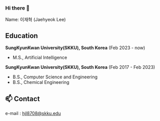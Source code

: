 ### Hi there 👋
Name: 이재혁 (Jaehyeok Lee) <br>

## Education
**SungKyunKwan University(SKKU), South Korea** (Feb 2023 - now)
- M.S., Artificial Intelligence

**SungKyunKwan University(SKKU), South Korea** (Feb 2017 - Feb 2023)
- B.S., Computer Science and Engineering
- B.S., Chemical Engineering

## 📫 Contact
e-mail : hjl8708@skku.edu

<!--
**jaehyeokLee-119/jaehyeokLee-119** is a ✨ _special_ ✨ repository because its `README.md` (this file) appears on your GitHub profile.

Here are some ideas to get you started:

- 🔭 I’m currently working on ...
- 🌱 I’m currently learning ...
- 👯 I’m looking to collaborate on ...
- 🤔 I’m looking for help with ...
- 💬 Ask me about ...
- 📫 How to reach me: ...
- 😄 Pronouns: ...
- ⚡ Fun fact: ...
-->
